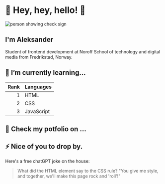 # 👋 Hey, hey, hello! 👋

<picture>
    <img alt="person showing check sign" src="https://github.com/Murots/My-images/blob/main/ReadmeBanner.png">
</picture>


## I'm Aleksander
Student of frontend development at Noroff School of technology and digital media from Fredrikstad, Norway.

## 🌱 I’m currently learning...
| Rank | Languages   |
|-----:|-------------|
|     1| HTML        |
|     2| CSS         |
|     3| JavaScript  |

## 🔭 Check my potfolio on ...


## ⚡ Nice of you to drop by. 
Here's a free chatGPT joke on the house:
> What did the HTML element say to the CSS rule?
> "You give me style, and together, we'll make this page rock and 'roll'!" 

